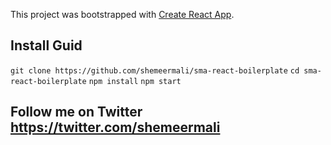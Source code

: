 This project was bootstrapped with [Create React App](https://github.com/facebookincubator/create-react-app).


## Install Guid

`git clone https://github.com/shemeermali/sma-react-boilerplate`
`cd sma-react-boilerplate`
`npm install`
`npm start`


## Follow me on Twitter https://twitter.com/shemeermali
